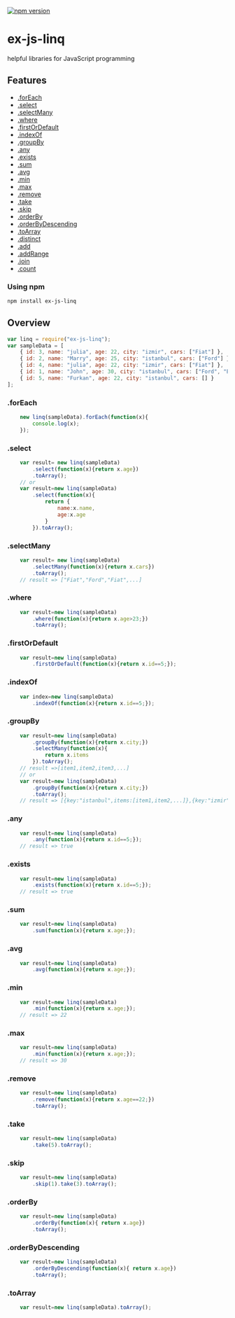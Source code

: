 
[![npm version](https://d25lcipzij17d.cloudfront.net/badge.svg?id=js&type=6&v=2.0.5&x2=0)](https://www.npmjs.com/package/ex-js-linq)

# ex-js-linq
helpful libraries for JavaScript programming

## Features
- [.forEach](#foreach)
- [.select](#select)
- [.selectMany](#selectmany)
- [.where](#where)
- [.firstOrDefault](#firstordefault)
- [.indexOf](#indexof)
- [.groupBy](#groupby)
- [.any](#any)
- [.exists](#exists)
- [.sum](#sum)
- [.avg](#avg)
- [.min](#min)
- [.max](#max)
- [.remove](#remove)
- [.take](#take)
- [.skip](#skip)
- [.orderBy](#orderby)
- [.orderByDescending](#orderbydescending)
- [.toArray](#toarray)
- [.distinct](#distinct)
- [.add](#add)
- [.addRange](#addrange)
- [.join](#join)
- [.count](#count)

### Using npm
```bash
npm install ex-js-linq
```

## Overview

```js
var linq = require("ex-js-linq");
var sampleData = [ 
    { id: 3, name: "julia", age: 22, city: "izmir", cars: ["Fiat"] }, 
    { id: 2, name: "Marry", age: 25, city: "istanbul", cars: ["Ford"] }, 
    { id: 4, name: "julia", age: 22, city: "izmir", cars: ["Fiat"] }, 
    { id: 1, name: "John", age: 30, city: "istanbul", cars: ["Ford", "BMW", "Fiat"] }, 
    { id: 5, name: "Furkan", age: 22, city: "istanbul", cars: [] } 
];
```
### .forEach
```js
    new linq(sampleData).forEach(function(x){
        console.log(x);
    });
```
### .select
```js
    var result= new linq(sampleData)
        .select(function(x){return x.age})
        .toArray();
    // or
    var result=new linq(sampleData)
        .select(function(x){
            return {
                name:x.name,
                age:x.age
            }
        }).toArray();
```
### .selectMany
```js
    var result= new linq(sampleData)
        .selectMany(function(x){return x.cars})
        .toArray();
    // result => ["Fiat","Ford","Fiat",...]
```
### .where
```js
    var result=new linq(sampleData)
        .where(function(x){return x.age>23;})
        .toArray();
```
### .firstOrDefault
```js
    var result=new linq(sampleData)
        .firstOrDefault(function(x){return x.id==5;});
```
### .indexOf
```js
    var index=new linq(sampleData)
        .indexOf(function(x){return x.id==5;}); 
```
### .groupBy
```js
    var result=new linq(sampleData)
        .groupBy(function(x){return x.city;})
        .selectMany(function(x){
            return x.items
        }).toArray();
    // result =>[item1,item2,item3,...]
    // or
    var result=new linq(sampleData)
        .groupBy(function(x){return x.city;})
        .toArray();
    // result => [{key:"istanbul",items:[item1,item2,...]},{key:"izmir",items:[item1,item2,...]}]
```
### .any
```js
    var result=new linq(sampleData)
        .any(function(x){return x.id==5;}); 
    // result => true
```
### .exists
```js
    var result=new linq(sampleData)
        .exists(function(x){return x.id==5;}); 
    // result => true
```
### .sum
```js
    var result=new linq(sampleData)
        .sum(function(x){return x.age;}); 
```
### .avg
```js
    var result=new linq(sampleData)
        .avg(function(x){return x.age;}); 
```
### .min
```js
    var result=new linq(sampleData)
        .min(function(x){return x.age;}); 
    // result => 22
```
### .max
```js
    var result=new linq(sampleData)
        .min(function(x){return x.age;}); 
    // result => 30
```
### .remove
```js
    var result=new linq(sampleData)
        .remove(function(x){return x.age==22;})
        .toArray(); 
```
### .take
```js
    var result=new linq(sampleData)
        .take(5).toArray(); 
```
### .skip
```js
    var result=new linq(sampleData)
        .skip(1).take(3).toArray(); 
```
### .orderBy
```js
    var result=new linq(sampleData)
        .orderBy(function(x){ return x.age})
        .toArray();
```
### .orderByDescending
```js
    var result=new linq(sampleData)
        .orderByDescending(function(x){ return x.age})
        .toArray();
```
### .toArray
```js
    var result=new linq(sampleData).toArray();
```
